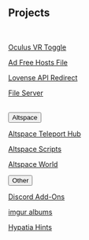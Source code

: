 <h2 id="projects">Projects</h2>
<br>
<p><a href="/ovrtoggle">Oculus VR Toggle</a></p>
<p><a href="/noad">Ad Free Hosts File</a></p>
<p><a href='/lar'>Lovense API Redirect</a></p>
<p><a href='/fs-up'>File Server</a></p>
<br>
<button class="collapsible" id="altvr" data-parent="altvr" data-child="altvr-child">Altspace</button>
<div id="altvr-child" class="innertext" data-parent="altvr">
	<p><a href="/althub" data-parent="altvr">Altspace Teleport Hub</a></p>
	<p><a href="/AltspaceVR/" data-parent="altvr">Altspace Scripts</a></p>
	<p><a href="https://account.altvr.com/worlds/954689156213113037" data-parent="altvr">Altspace World</a></p>
</div>
<button class="collapsible" id="other" data-parent="other" data-child="other-child">Other</button>
<div id="other-child" class="innertext" data-parent="other">
	<p><a href='/Discord' data-parent="other">Discord Add-Ons</a></p>
	<p><a href="https://lunartiger69.imgur.com/" target="_blank" data-parent="other">imgur albums</a></p>
	<p><a href="/hypatia" data-parent="other">Hypatia Hints</a></p>
</div>
<!--<p><a href="/worms">Worms Live Stream</a></p>
<iframe id="wormsembed" allow="autoplay; encrypted-media" style="max-width:100%;height:320px;width:570px;border: 0px" allowfullscreen></iframe><hr style="height:1px; visibility:hidden;" />

<script src="https://www.gstatic.com/firebasejs/5.1.0/firebase-app.js"></script>
<script src="https://www.gstatic.com/firebasejs/5.1.0/firebase-database.js"></script>
<script>
	// Initialize Firebase
	var config = {
		databaseURL: "https://worms-68137.firebaseio.com",
	};
	firebase.initializeApp(config);
	var database = firebase.database();
	var state = database.ref('state');
	state.on('value', (function(snapshot) {
		var stateVal = snapshot.val();
		var id = database.ref('id');
		id.on('value', (function(snapshot) {
			var idVal = snapshot.val();
			if(!stateVal){
				document.getElementById('wormsembed').src = "https://www.youtube.com/embed/dQw4w9WgXcQ";
			}
			else{
				document.getElementById('wormsembed').src = "https://www.youtube.com/embed/"+idVal;
			}
		}));
	}));
</script>
<!---->
<script src="/assets/js/collapsible.js"></script>

